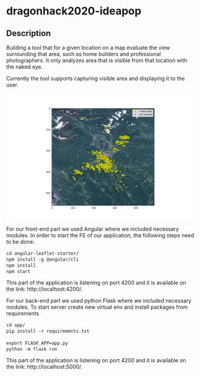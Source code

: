 # dragonhack2020-ideapop


## Description

Building a tool that for a given location on a map evaluate the view surrounding that area, such as home builders and professional photographers. It only analyzes area that is visible from that location with the naked eye. 

Currently the tool supports capturing visible area and displaying it to the user.

![](zan_display.png)



For our front-end part we used Angular where we included necessary modules. In order to start the FE of our application, the following steps need to be done:

```
cd angular-leaflet-starter/
npm install -g @angular/cli
npm install
npm start
```

This part of the application is listening on port 4200 and it is available on the link: http://localhost:4200/.


For our back-end part we used python Flask where we included necessary modules. To start server create new virtual env and install packages from requirements
```
cd app/
pip install -r requirements.txt

export FLASK_APP=app.py
python -m flask run

```

This part of the application is listening on port 4200 and it is available on the link: http://localhost:5000/.